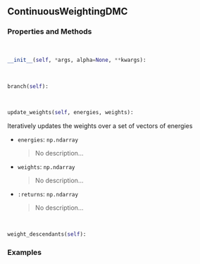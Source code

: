 ## <a id="RynDMC.ContinuousWeightingDMC.ContinuousWeightingDMC">ContinuousWeightingDMC</a>


### Properties and Methods
<a id="RynDMC.ContinuousWeightingDMC.ContinuousWeightingDMC.__init__">&nbsp;</a>
```python
__init__(self, *args, alpha=None, **kwargs): 
```

<a id="RynDMC.ContinuousWeightingDMC.ContinuousWeightingDMC.branch">&nbsp;</a>
```python
branch(self): 
```

<a id="RynDMC.ContinuousWeightingDMC.ContinuousWeightingDMC.update_weights">&nbsp;</a>
```python
update_weights(self, energies, weights): 
```
Iteratively updates the weights over a set of vectors of energies
- `energies`: `np.ndarray`
    >No description...
- `weights`: `np.ndarray`
    >No description...
- `:returns`: `np.ndarray`
    >No description...

<a id="RynDMC.ContinuousWeightingDMC.ContinuousWeightingDMC.weight_descendants">&nbsp;</a>
```python
weight_descendants(self): 
```

### Examples
